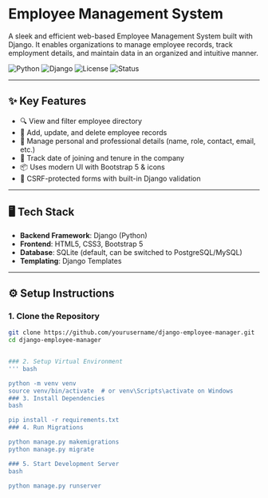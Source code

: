 # Employee Management System

A sleek and efficient web-based Employee Management System built with Django. It enables organizations to manage employee records, track employment details, and maintain data in an organized and intuitive manner.

![Python](https://img.shields.io/badge/Python-3.11+-blue)
![Django](https://img.shields.io/badge/Django-4.x-brightgreen)
![License](https://img.shields.io/badge/License-MIT-lightgrey)
![Status](https://img.shields.io/badge/Project-Active-blue)

---

## ✨ Key Features

- 🔍 View and filter employee directory
- 🧾 Add, update, and delete employee records
- 📧 Manage personal and professional details (name, role, contact, email, etc.)
- 📅 Track date of joining and tenure in the company
- 📦 Uses modern UI with Bootstrap 5 & icons
- 🔐 CSRF-protected forms with built-in Django validation

---

## 🖥️ Tech Stack

- **Backend Framework**: Django (Python)
- **Frontend**: HTML5, CSS3, Bootstrap 5
- **Database**: SQLite (default, can be switched to PostgreSQL/MySQL)
- **Templating**: Django Templates

---

## ⚙️ Setup Instructions

### 1. Clone the Repository

```bash
git clone https://github.com/yourusername/django-employee-manager.git
cd django-employee-manager


### 2. Setup Virtual Environment
''' bash

python -m venv venv
source venv/bin/activate  # or venv\Scripts\activate on Windows
### 3. Install Dependencies
bash

pip install -r requirements.txt
### 4. Run Migrations

python manage.py makemigrations
python manage.py migrate

### 5. Start Development Server
bash

python manage.py runserver
